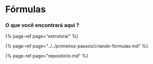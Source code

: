 # Fórmulas

### O que você encontrará aqui ?

{% page-ref page="estrutura/" %}

{% page-ref page="../../primeiros-passos/criando-formulas.md" %}

{% page-ref page="repositorio.md" %}



